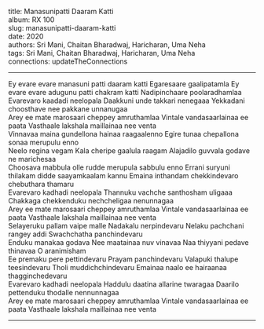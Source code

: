 title: Manasunipatti Daaram Katti  
album: RX 100  
slug: manasunipatti-daaram-katti  
date: 2020  
authors: Sri Mani, Chaitan Bharadwaj, Haricharan, Uma Neha  
tags: Sri Mani, Chaitan Bharadwaj, Haricharan, Uma Neha  
connections: updateTheConnections  

------------

Ey evare evare manasuni patti daaram katti Egaresaare gaalipatamla Ey evare evare adugunu patti chakram katti Nadipinchaare poolaradhamlaa  
Evarevaro kaadadi neelopala Daakkuni unde takkari nenegaaa Yekkadani choosthave nee pakkane unnanugaa  
Arey ee mate marosaari cheppey amruthamlaa Vintale vandasaarlainaa ee paata Vasthaale lakshala maillainaa nee venta  
Vinnavaa maina gundellona hainaa raagaalenno Egire tunaa chepallona sonaa merupulu enno  
Neelo regina vegam Kala cheripe gaalula raagam Alajadilo guvvala godave ne marichesaa  
Choosava mabbula olle rudde merupula sabbulu enno Errani suryuni thilakam didde saayamkaalam kannu Emaina inthandam chekkindevaro chebuthara thamaru  
Evarevaro kadhadi neelopala Thannuku vachche santhosham uligaaa Chakkaga chekkenduku nechcheligaa nenunnagaa  
Arey ee mate marosaari cheppey amruthamlaa Vintale vandasaarlainaa ee paata Vasthaale lakshala maillainaa nee venta  
Selayeruku pallam vaipe malle Nadakalu nerpindevaru Nelaku pachchani rangey addi Swachchatha panchindevaru  
Enduku manakaa godava Nee maatainaa nuv vinavaa Naa thiyyani pedave thinavaa O aranimisham  
Ee premaku pere pettindevaru Prayam panchindevaru Valapuki thalupe teesindevaru Tholi muddichchindevaru Emainaa naalo ee hairaanaa thagginchedevaru  
Evarevaro kadhadi neelopala Haddulu daatina allarine twaragaa Daarilo pettenduku thodalle nennunnagaa  
Arey ee mate marosaari cheppey amruthamlaa Vintale vandasaarlainaa ee paata Vasthaale lakshala maillainaa nee venta  


------------
